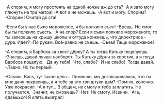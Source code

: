   -А спорим, я могу простоять на одной ножке аж до ста?
-А я зато могу плюнуть на три метра!
-А вот и не можешь.
-А вот и могу. Спорим?
-Спорим! Считай до ста!

-Если бы у нас было мороженое, я бы полкило съел!
-Врёшь. Не смог бы ты полкило съесть.
-А на спор? Если я съем полкило мороженого, то ты залезешь на крышу школы и оттуда крикнешь, что директриса - дура. Идёт?
-По рукам. Всё-равно не съешь.
-Съем! Тащи мороженое!

-А спорим, я Барбоса за хвост дёрну? А ты тогда Катьку поцелуешь.
-Знаешь, давай лучше наоборот. Ты Катьку дёрни за хвостик, а я тогда Барбоса поцелую.
-Да ну тебя!
-Что, слабо?
-И не слабо!
-Тогда давай.
-Ладно. Но ты первый.

-Слышь, Вась, тут такое дело... Помнишь, мы договаривались, что ты мне дачу покрасишь, а я тебе за это три штуки дам?
-Помню, конечно. Уже покрасил.
-А я тут... В общем, не смогу я тебе заплатить. Не получается.
-Значит, не сможешь?
-Нет. Не смогу. Извини.
-Ага, сдаёшься! Я опять выиграл!    